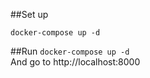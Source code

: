 ##Set up

`docker-compose up -d`<br>

##Run
`docker-compose up -d`<br>
And go to http://localhost:8000
